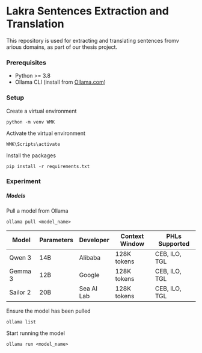 # Lakra Sentences Extraction and Translation

This repository is used for extracting and translating sentences fromv arious domains, as part of our thesis project.


### Prerequisites
- Python >= 3.8
- Ollama CLI (install from [Ollama.com](https://ollama.com))

### Setup

Create a virtual environment

`python -m venv WMK`

Activate the virtual environment

`WMK\Scripts\activate`

Install the packages

`pip install -r requirements.txt`

### Experiment

##### Models

Pull a model from Ollama

`ollama pull <model_name>`

| Model       | Parameters | Developer  | Context Window | PHLs Supported |
| ------------| ---------- | ---------- | -------------- | -------------- | 
| Qwen 3      | 14B        | Alibaba    | 128K tokens    | CEB, ILO, TGL  |
| Gemma 3     | 12B        | Google     | 128K tokens    | CEB, ILO, TGL  |
| Sailor 2    | 20B        | Sea AI Lab | 128K tokens    | CEB, ILO, TGL  |

Ensure the model has been pulled

`ollama list`

Start running the model

`ollama run <model_name>`

